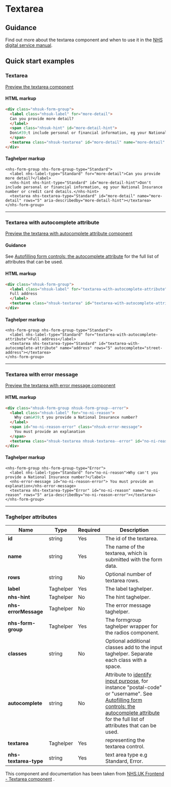 ﻿# Textarea

## Guidance

Find out more about the textarea component and when to use it in the [NHS digital service manual](https://beta.nhs.uk/service-manual/styles-components-patterns/textarea).

## Quick start examples

### Textarea

[Preview the textarea component](https://dotnetcorefelpoc.azurewebsites.net/components/textarea)

#### HTML markup

```html
<div class="nhsuk-form-group">
  <label class="nhsuk-label" for="more-detail">
  Can you provide more detail?
  </label>
  <span class="nhsuk-hint" id="more-detail-hint">
  Don&#39;t include personal or financial information, eg your National Insurance number or credit card details.
  </span>
  <textarea class="nhsuk-textarea" id="more-detail" name="more-detail" rows="5" aria-describedby="more-detail-hint"></textarea>
</div>
```

#### Taghelper markup

```
<nhs-form-group nhs-form-group-type="Standard">
  <label nhs-label-type="Standard" for="more-detail">Can you provide more detail?</label>
  <nhs-hint nhs-hint-type="Standard" id="more-detail-hint">Don't include personal or financial information, eg your National Insurance number or credit card details.</nhs-hint>
  <textarea nhs-textarea-type="Standard" id="more-detail" name="more-detail" rows="5" aria-describedby="more-detail-hint"></textarea>
</nhs-form-group>
```

---

### Textarea with autocomplete attribute

[Preview the textarea with autocomplete attribute component](https://dotnetcorefelpoc.azurewebsites.net/components/textarea-autocomplete)

#### Guidance

See [Autofilling form controls: the autocomplete attribute](https://html.spec.whatwg.org/multipage/form-control-infrastructure.html#autofill) for the full list of attributes that can be used.

#### HTML markup

```html
<div class="nhsuk-form-group">
  <label class="nhsuk-label" for="textarea-with-autocomplete-attribute">
  Full address
  </label>
  <textarea class="nhsuk-textarea" id="textarea-with-autocomplete-attribute" name="address" rows="5" autocomplete="street-address"></textarea>
</div>
```

#### Taghelper markup

```
<nhs-form-group nhs-form-group-type="Standard">
  <label nhs-label-type="Standard" for="textarea-with-autocomplete-attribute">Full address</label>
  <textarea nhs-textarea-type="Standard" id="textarea-with-autocomplete-attribute" name="address" rows="5" autocomplete="street-address"></textarea>
</nhs-form-group>
```
---

### Textarea with error message

[Preview the textarea with error message component](https://dotnetcorefelpoc.azurewebsites.net/components/textarea-error)

#### HTML markup

```html
<div class="nhsuk-form-group nhsuk-form-group--error">
  <label class="nhsuk-label" for="no-ni-reason">
    Why can&#39;t you provide a National Insurance number?
  </label>
  <span id="no-ni-reason-error" class="nhsuk-error-message">
    You must provide an explanation
  </span>
  <textarea class="nhsuk-textarea nhsuk-textarea--error" id="no-ni-reason" name="no-ni-reason" rows="5" aria-describedby="no-ni-reason-error"></textarea>
</div>
```

#### Taghelper markup

```
<nhs-form-group nhs-form-group-type="Error">
  <label nhs-label-type="Standard" for="no-ni-reason">Why can't you provide a National Insurance number?</label>
  <nhs-error-message id="no-ni-reason-error"> You must provide an explanation</nhs-error-message>
  <textarea nhs-textarea-type="Error" id="no-ni-reason" name="no-ni-reason" rows="5" aria-describedby="no-ni-reason-error"></textarea>
</nhs-form-group>
```
---
### Taghelper attributes

| Name                    | Type     | Required  | Description             |
| ------------------------|----------|-----------|-------------------------|
| **id**              | string   | Yes       | The id of the textarea. |
| **name**            | string   | Yes       | The name of the textarea, which is submitted with the form data. |
| **rows**            | string   | No        | Optional number of textarea rows. |
| **label**           | Taghelper   | Yes        | The label taghelper.|
| **nhs-hint**            | Taghelper   | No        | The hint taghelper. |
| **nhs-errorMessage**    | Taghelper   | No        |The error message taghelper. |
| **nhs-form-group**           | Taghelper   | Yes        | The formgroup taghelper wrapper for the radios component.|
| **classes**         | string   | No        | Optional additional classes add to the input taghelper. Separate each class with a space. |
| **autocomplete**    | string   | No        | Attribute to [identify input purpose](https://www.w3.org/WAI/WCAG21/Understanding/identify-input-purpose.html), for instance "postal-code" or "username". See [Autofilling form controls: the autocomplete attribute](https://html.spec.whatwg.org/multipage/form-control-infrastructure.html#autofill) for the full list of attributes that can be used. |
| **textarea**           | Taghelper   | Yes        | representing the textarea control.|
| **nhs-textarea-type**           | string   | Yes        | text area type e.g Standard, Error.|

This component and documentation has been taken from [NHS.UK Frontend - Textarea component](https://github.com/nhsuk/nhsuk-frontend/tree/master/packages/components/textarea) .
